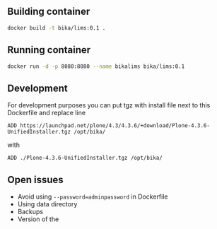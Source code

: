 ## Building container
```bash
docker build -t bika/lims:0.1 .
```

## Running container
```bash
docker run -d -p 8080:8080 --name bikalims bika/lims:0.1
```

## Development
For development purposes you can put tgz with install file next to this Dockerfile and replace line 
```
ADD https://launchpad.net/plone/4.3/4.3.6/+download/Plone-4.3.6-UnifiedInstaller.tgz /opt/bika/
```
with
```
ADD ./Plone-4.3.6-UnifiedInstaller.tgz /opt/bika/
```

## Open issues
* Avoid using `--password=adminpassword` in Dockerfile
* Using data directory
* Backups
* Version of the 